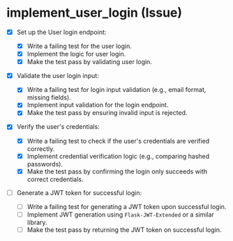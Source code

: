 # implement_user_login (Issue)

- [x] Set up the User login endpoint:

  - [x] Write a failing test for the user login.
  - [x] Implement the logic for user login.
  - [x] Make the test pass by validating user login.

- [x] Validate the user login input:

  - [x] Write a failing test for login input validation (e.g., email format, missing fields).
  - [x] Implement input validation for the login endpoint.
  - [x] Make the test pass by ensuring invalid input is rejected.

- [x] Verify the user's credentials:

  - [x] Write a failing test to check if the user's credentials are verified correctly.
  - [x] Implement credential verification logic (e.g., comparing hashed passwords).
  - [x] Make the test pass by confirming the login only succeeds with correct credentials.

- [ ] Generate a JWT token for successful login:

  - [ ] Write a failing test for generating a JWT token upon successful login.
  - [ ] Implement JWT generation using `Flask-JWT-Extended` or a similar library.
  - [ ] Make the test pass by returning the JWT token on successful login.
